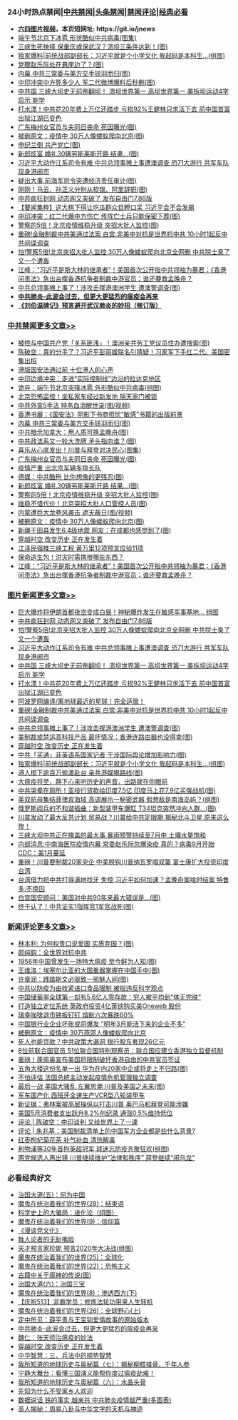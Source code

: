 <div id="tt">
<h3>24小时热点禁闻|<a href="#%E4%B8%AD%E5%85%B1%E7%A6%81%E9%97%BB%E6%9B%B4%E5%A4%9A%E6%96%87%E7%AB%A0">中共禁闻</a>|<a href="#%E5%9B%BE%E7%89%87%E6%96%B0%E9%97%BB%E6%9B%B4%E5%A4%9A%E6%96%87%E7%AB%A0">头条禁闻</a>|<a href="#%E6%96%B0%E9%97%BB%E8%AF%84%E8%AE%BA%E6%9B%B4%E5%A4%9A%E6%96%87%E7%AB%A0">禁闻评论|<a href="#%E5%BF%85%E7%9C%8B%E7%BB%8F%E5%85%B8%E5%A5%BD%E6%96%87">经典必看</a></h3>
<ul>
<li><b><a href="http://d1.bdrive.tk/64.mp4" target="_blank">六四图片视频</a>，本页短网址: https://git.io/jnews</b></li>
<li><a href="https://github.com/fqnews/bnews/blob/master/cbnews/20200626/1350690.md">端午节北京下冰雹 形状酷似中共病毒(图集)</a></li>
<li><a href="https://github.com/fqnews/bnews/blob/master/cnnews/20200626/1350699.md">三峡生死抉择 保重庆或保武汉？溃坝三条件达到！(图)</a></li>
<li><a href="https://github.com/fqnews/bnews/blob/master/topimagenews/20200626/1350770.md">独家爆料|前统战部副部长：习近平就是个小学文化 我起码是本科生…(组图)</a></li>
<li><a href="https://github.com/fqnews/bnews/blob/master/cbnews/20200626/1350800.md">党鞭赵乐际处在悬崖边了？(图)</a></li>
<li><a href="https://github.com/fqnews/bnews/blob/master/cbnews/20200626/1350841.md">内幕 中共三常委与美方交手铩羽而归(图)</a></li>
<li><a href="https://github.com/fqnews/bnews/blob/master/cbnews/20200626/1350753.md">中印冲突中方死多少人 军二代微博爆料后秒删(图)</a></li>
<li><a href="https://github.com/fqnews/bnews/blob/master/topimagenews/20200626/1350955.md">中共国 三峡大坝史无前例翻坝！ 溃坝世界第一 高坝世界第一 美拆坝运动4字启示 能学</a></li>
<li><a href="https://github.com/fqnews/bnews/blob/master/topimagenews/20200626/1350828.md">打水漂！中共花20年费上万亿还踏步 亏损92%王健林只求活下去 前中国首富出狱江湖已变色</a></li>
<li><a href="https://github.com/fqnews/bnews/blob/master/cbnews/20200626/1350837.md">广东梅州女官员与夫同日丧命 死因曝光(图)</a></li>
<li><a href="https://github.com/fqnews/bnews/blob/master/cbnews/20200626/1350830.md">被删原文：疫情中 30万人像蝼蚁爬向北京(图)</a></li>
<li><a href="https://github.com/fqnews/bnews/blob/master/cbnews/20200626/1350726.md">申纪兰倒 共产党亡(图)</a></li>
<li><a href="https://github.com/fqnews/bnews/blob/master/cbnews/20200626/1350834.md">新郎炫富 婚礼30辆劳斯莱斯开路 结果...(图)</a></li>
<li><a href="https://github.com/fqnews/bnews/blob/master/topimagenews/20200626/1350963.md">习近平大动作江系司令有难 中共总领事摊上事遭澳调查 恐71大游行 共军车队现身港闹市</a></li>
<li><a href="https://github.com/fqnews/bnews/blob/master/cbnews/20200626/1350736.md">疑出大事 前海军司令突遭经济责任审计(图)</a></li>
<li><a href="https://github.com/fqnews/bnews/blob/master/cnnews/20200626/1350742.md">刚刚！马云、孙正义分别从软银、阿里辞职(图)</a></li>
<li><a href="https://github.com/fqnews/bnews/blob/master/topimagenews/20200626/1350975.md">中共疯狂封网 动态网又突破了 发布自由门7.86版</a></li>
<li><a href="https://github.com/fqnews/bnews/blob/master/comments/20200626/1350859.md">【要闻集粹】这大棋下得让吃瓜群众目瞪口呆 习近平会不会发飙</a></li>
<li><a href="https://github.com/fqnews/bnews/blob/master/cbnews/20200626/1350707.md">中印冲突：红二代爆中方伤亡 传阵亡士兵只能保密下葬(图)</a></li>
<li><a href="https://github.com/fqnews/bnews/blob/master/cbnews/20200626/1350833.md">警察的5倍！北京疫情维稳升级 突招大批人监控(图)</a></li>
<li><a href="https://github.com/fqnews/bnews/blob/master/topimagenews/20200626/1350826.md">重磅!金融制裁中共美通过法案 白宫:非美中对抗是世界抗中共 10小时1起反中共间谍调查</a></li>
<li><a href="https://github.com/fqnews/bnews/blob/master/topimagenews/20200626/1350970.md">怕!警察5倍!北京突招大批人监控 30万人像蝼蚁爬向北京全网删 中共院士臭了又一个遭轰</a></li>
<li><a href="https://github.com/fqnews/bnews/blob/master/cbnews/20200626/1350801.md">江峰：“习近平是斯大林的继承者”！美国首次公开指中共领袖为暴君；《香港问责法》急出台撑香港抗争者制裁中港官员；谁还要救孟晚舟？</a></li>
<li><a href="https://github.com/fqnews/bnews/blob/master/topimagenews/20200626/1350825.md">中共总领事摊上事了！涉攻击撑港澳洲学生 遭澳警调查(图)</a></li>
<li><b><a href="https://github.com/fqnews/bnews/blob/master/comments/20200211/1275071.md" target="_blank">中共肺炎-此波会过去，但更大更猛烈的瘟疫会再来</a></b></li>
<li><b><a href="https://github.com/fqnews/bnews/blob/master/comments/20200207/1272816.md" target="_blank">《刘伯温碑记》预言避开武汉肺炎的妙招（修订版）</a></b></li>
</ul>
</div>

<div class="catlist">
<h3><a href="https://github.com/fqnews/bnews/blob/master/cbnews/" target="_blank">中共禁闻</a><span><a href="https://github.com/fqnews/bnews/blob/master/cbnews/" target="_blank" rel="nofollow">更多文章>></a></span></h3>
<ul>
<li><a href="https://github.com/fqnews/bnews/blob/master/cbnews/20200627/1351160.md" target="_blank">被控与中国共产党「关系匪浅」！澳洲亲共劳工党议员住办遭搜索(图)</a></li>
<li><a href="https://github.com/fqnews/bnews/blob/master/cbnews/20200627/1351092.md" target="_blank">陈破空：真的分手了？习近平彭丽媛联名引猜疑！习家军下手红二代。美国密集出招</a></li>
<li><a href="https://github.com/fqnews/bnews/blob/master/cbnews/20200627/1351074.md" target="_blank">港版国安法通过前 十位港人的心声</a></li>
<li><a href="https://github.com/fqnews/bnews/blob/master/cbnews/20200627/1351065.md" target="_blank">中印边境冲突：走进“实际控制线”边沿的拉达克地区</a></li>
<li><a href="https://github.com/fqnews/bnews/blob/master/cbnews/20200627/1351062.md" target="_blank">诡异：端午节北京突降冰雹 外形酷似中共病毒(组图)</a></li>
<li><a href="https://github.com/fqnews/bnews/blob/master/cbnews/20200627/1351061.md" target="_blank">北京恐怖监控！坐私家车经过新发地 隔天家门被锁</a></li>
<li><a href="https://github.com/fqnews/bnews/blob/master/cbnews/20200627/1351051.md" target="_blank">中共外宣5手法 特务血泪醒世录(图/视频)</a></li>
<li><a href="https://github.com/fqnews/bnews/blob/master/cbnews/20200626/1350969.md" target="_blank">香港书展：《国安法》阴影下书商担忧“敏感”书籍的出版前景</a></li>
<li><a href="https://github.com/fqnews/bnews/blob/master/cbnews/20200626/1350841.md" target="_blank">内幕 中共三常委与美方交手铩羽而归(图)</a></li>
<li><a href="https://github.com/fqnews/bnews/blob/master/cbnews/20200626/1350840.md" target="_blank">中共暗示加拿大：用人质可换孟晚舟(图)</a></li>
<li><a href="https://github.com/fqnews/bnews/blob/master/cbnews/20200626/1350839.md" target="_blank">中共政法系又一轮大洗牌 矛头指向谁？(图)</a></li>
<li><a href="https://github.com/fqnews/bnews/blob/master/cbnews/20200626/1350838.md" target="_blank">喜乐从心底发出！川普与拜登对决民心(图集)</a></li>
<li><a href="https://github.com/fqnews/bnews/blob/master/cbnews/20200626/1350837.md" target="_blank">广东梅州女官员与夫同日丧命 死因曝光(图)</a></li>
<li><a href="https://github.com/fqnews/bnews/blob/master/cbnews/20200626/1350836.md" target="_blank">疫情严重 出北京车辆多排长队</a></li>
<li><a href="https://github.com/fqnews/bnews/blob/master/cbnews/20200626/1350835.md" target="_blank">德媒：中共酷刑 比你想像的更残忍(图)</a></li>
<li><a href="https://github.com/fqnews/bnews/blob/master/cbnews/20200626/1350834.md" target="_blank">新郎炫富 婚礼30辆劳斯莱斯开路 结果&#8230;(图)</a></li>
<li><a href="https://github.com/fqnews/bnews/blob/master/cbnews/20200626/1350833.md" target="_blank">警察的5倍！北京疫情维稳升级 突招大批人监控(图)</a></li>
<li><a href="https://github.com/fqnews/bnews/blob/master/cbnews/20200626/1350832.md" target="_blank">维稳不惜代价！北京突招大批人口管控人员(图)</a></li>
<li><a href="https://github.com/fqnews/bnews/blob/master/cbnews/20200626/1350831.md" target="_blank">内蒙遭巨大龙卷风袭击 遮天蔽日(图/视频)</a></li>
<li><a href="https://github.com/fqnews/bnews/blob/master/cbnews/20200626/1350830.md" target="_blank">被删原文：疫情中 30万人像蝼蚁爬向北京(图)</a></li>
<li><a href="https://github.com/fqnews/bnews/blob/master/cbnews/20200626/1350829.md" target="_blank">新疆于田县发生6.4级地震 网友：在成都也感觉到了(图)</a></li>
<li><a href="https://github.com/fqnews/bnews/blob/master/comments/20200626/1259925.md" target="_blank">穿越时空 改变历史 正在发生着</a></li>
<li><a href="https://github.com/fqnews/bnews/blob/master/cbnews/20200626/1350796.md" target="_blank">江泽民强推三峡工程 黄万里12项预言应验11项</a></li>
<li><a href="https://github.com/fqnews/bnews/blob/master/cbnews/20200626/1350798.md" target="_blank">保命逃生包！洪灾时需携带哪些东西？</a></li>
<li><a href="https://github.com/fqnews/bnews/blob/master/cbnews/20200626/1350801.md" target="_blank">江峰：“习近平是斯大林的继承者”！美国首次公开指中共领袖为暴君；《香港问责法》急出台撑香港抗争者制裁中港官员；谁还要救孟晚舟？</a></li>

</ul>
</div>
<div class="catlist">
<h3><a href="https://github.com/fqnews/bnews/blob/master/topimagenews/" target="_blank">图片新闻</a><span><a href="https://github.com/fqnews/bnews/blob/master/topimagenews/" target="_blank" rel="nofollow">更多文章>></a></span></h3>
<ul>
<li><a href="https://github.com/fqnews/bnews/blob/master/topimagenews/20200627/1351169.md" target="_blank">巨大爆炸将伊朗首都夜空变成白昼！神秘爆炸发生在敏感军事基地… 组图</a></li>
<li><a href="https://github.com/fqnews/bnews/blob/master/topimagenews/20200626/1350975.md" target="_blank">中共疯狂封网 动态网又突破了 发布自由门7.86版</a></li>
<li><a href="https://github.com/fqnews/bnews/blob/master/topimagenews/20200626/1350970.md" target="_blank">怕!警察5倍!北京突招大批人监控 30万人像蝼蚁爬向北京全网删 中共院士臭了又一个遭轰</a></li>
<li><a href="https://github.com/fqnews/bnews/blob/master/topimagenews/20200626/1350963.md" target="_blank">习近平大动作江系司令有难 中共总领事摊上事遭澳调查 恐71大游行 共军车队现身港闹市</a></li>
<li><a href="https://github.com/fqnews/bnews/blob/master/topimagenews/20200626/1350955.md" target="_blank">中共国 三峡大坝史无前例翻坝！ 溃坝世界第一 高坝世界第一 美拆坝运动4字启示 能学</a></li>
<li><a href="https://github.com/fqnews/bnews/blob/master/topimagenews/20200626/1350828.md" target="_blank">打水漂！中共花20年费上万亿还踏步 亏损92%王健林只求活下去 前中国首富出狱江湖已变色</a></li>
<li><a href="https://github.com/fqnews/bnews/blob/master/topimagenews/20200626/1350827.md" target="_blank">阿波罗网编译/离地球最近的星球！完全适居！</a></li>
<li><a href="https://github.com/fqnews/bnews/blob/master/topimagenews/20200626/1350826.md" target="_blank">重磅!金融制裁中共美通过法案 白宫:非美中对抗是世界抗中共 10小时1起反中共间谍调查</a></li>
<li><a href="https://github.com/fqnews/bnews/blob/master/topimagenews/20200626/1350825.md" target="_blank">中共总领事摊上事了！涉攻击撑港澳洲学生 遭澳警调查(图)</a></li>
<li><a href="https://github.com/fqnews/bnews/blob/master/topimagenews/20200626/1350824.md" target="_blank">美制裁或禁运高科技产品 最坏情况：香港连路由器也没得卖(图)</a></li>
<li><a href="https://github.com/fqnews/bnews/blob/master/comments/20200626/1259925.md" target="_blank">穿越时空 改变历史 正在发生着</a></li>
<li><a href="https://github.com/fqnews/bnews/blob/master/topimagenews/20200626/1350799.md" target="_blank">中共「买通」非英语系国家记者 干涉国际舆论增加影响力(图)</a></li>
<li><a href="https://github.com/fqnews/bnews/blob/master/topimagenews/20200626/1350770.md" target="_blank">独家爆料|前统战部副部长：习近平就是个小学文化 我起码是本科生…(组图)</a></li>
<li><a href="https://github.com/fqnews/bnews/blob/master/topimagenews/20200626/1350752.md" target="_blank">港人掷下逾百万偷渡赴台 亲共港媒揭路线(图)</a></li>
<li><a href="https://github.com/fqnews/bnews/blob/master/comments/20200626/1350540.md" target="_blank">大瘟疫将至，静下心来听历史的声音，出路就在你眼前</a></li>
<li><a href="https://github.com/fqnews/bnews/blob/master/topimagenews/20200625/1350524.md" target="_blank">中共哭晕在厕所！亚投行贷款给印度7.5亿 印度马上花7.9亿买俄战机(图)</a></li>
<li><a href="https://github.com/fqnews/bnews/blob/master/topimagenews/20200625/1350513.md" target="_blank">美双航母集结菲律宾海域 高调展示一秘密武器 假想敌是南海岛屿？(组图)</a></li>
<li><a href="https://github.com/fqnews/bnews/blob/master/topimagenews/20200625/1350506.md" target="_blank">俄罗斯阅兵的不和谐插曲：新型装甲车爆缸 T34坦克突然冲向人群&#8230;(图)</a></li>
<li><a href="https://github.com/fqnews/bnews/blob/master/topimagenews/20200625/1350485.md" target="_blank">川普发动了最大反共计划 贸易战？川普给中共定限期 揭秘北斗卫星 原来这么惨！</a></li>
<li><a href="https://github.com/fqnews/bnews/blob/master/topimagenews/20200625/1350464.md" target="_blank">三峡大坝中共正在掩盖的最大事 暴雨预警持续至7月中 土壤水量饱和</a></li>
<li><a href="https://github.com/fqnews/bnews/blob/master/topimagenews/20200625/1350451.md" target="_blank">内部消息:中南海医院疫情内幕 常委赵乐际忽爆染疫 真的？病毒9月开始 CDC：美1月蔓延</a></li>
<li><a href="https://github.com/fqnews/bnews/blob/master/topimagenews/20200625/1350392.md" target="_blank">重磅！川普要制裁20家央企 中美脱钩川普纳瓦罗唱双簧 富士康扩大投资印度台湾</a></li>
<li><a href="https://github.com/fqnews/bnews/blob/master/topimagenews/20200625/1350378.md" target="_blank">台湾借力把中共打得满地找牙 失控 习近平如何加速？孟晚舟案啥时结案 特鲁多:不换囚</a></li>
<li><a href="https://github.com/fqnews/bnews/blob/master/topimagenews/20200625/1350377.md" target="_blank">白宫国安顾问：美国对中共90年来最大错误是…(图)</a></li>
<li><a href="https://github.com/fqnews/bnews/blob/master/topimagenews/20200625/1350354.md" target="_blank">终于认了！中共证实1指挥官1军官战死(图)</a></li>

</ul>
</div>
<div class="catlist">
<h3><a href="https://github.com/fqnews/bnews/blob/master/comments/" target="_blank">新闻评论</a><span><a href="https://github.com/fqnews/bnews/blob/master/comments/" target="_blank" rel="nofollow">更多文章>></a></span></h3>
<ul>
<li><a href="https://github.com/fqnews/bnews/blob/master/comments/20200627/1351173.md" target="_blank">林本利: 为何权贵口说爱国 实质弃国？(图)</a></li>
<li><a href="https://github.com/fqnews/bnews/blob/master/comments/20200627/1351172.md" target="_blank">颜纯鈎：全世界对抗中共</a></li>
<li><a href="https://github.com/fqnews/bnews/blob/master/comments/20200627/1351163.md" target="_blank">1958年中国曾发生一场特大瘟疫 至今鲜为人知(图)</a></li>
<li><a href="https://github.com/fqnews/bnews/blob/master/comments/20200627/1351161.md" target="_blank">王维洛：埃塞尔比亚的大国重器掌握在中国手中(图)</a></li>
<li><a href="https://github.com/fqnews/bnews/blob/master/comments/20200627/1351157.md" target="_blank">许章润：践踏斯文必驱致一邪魅人间(图)</a></li>
<li><a href="https://github.com/fqnews/bnews/blob/master/comments/20200627/1351156.md" target="_blank">中共以防疫为由收紧进口食品限制 被指违反科学观点</a></li>
<li><a href="https://github.com/fqnews/bnews/blob/master/comments/20200627/1351155.md" target="_blank">中国储蓄率全球第一却有5.6亿人零存款：穷人被平均到“体无完肤”</a></li>
<li><a href="https://github.com/fqnews/bnews/blob/master/comments/20200627/1351154.md" target="_blank">打造独立定位系统 英政府投资4亿英镑购买美Oneweb 股份</a></li>
<li><a href="https://github.com/fqnews/bnews/blob/master/comments/20200627/1351140.md" target="_blank">瑞幸咖啡退市铁板钉钉 熔断六次暴跌60%</a></li>
<li><a href="https://github.com/fqnews/bnews/blob/master/comments/20200627/1351139.md" target="_blank">中国银行业企业坏账或将爆发 &quot;明年3月能活下来的企业不多&quot;</a></li>
<li><a href="https://github.com/fqnews/bnews/blob/master/comments/20200627/1351135.md" target="_blank">被删原文：疫情中 30万燕郊人像蝼蚁爬向北京</a></li>
<li><a href="https://github.com/fqnews/bnews/blob/master/comments/20200627/1351134.md" target="_blank">死人也能贷款？中共政策大漏洞 银行股东套现26亿元</a></li>
<li><a href="https://github.com/fqnews/bnews/blob/master/comments/20200627/1351125.md" target="_blank">8位前联合国官员 51位联合国特别观察员：联合国应建立香港独立监督机制</a></li>
<li><a href="https://github.com/fqnews/bnews/blob/master/comments/20200627/1351105.md" target="_blank">重磅！蓬佩奥宣布美国将限制破坏香港自由的中共官员签证</a></li>
<li><a href="https://github.com/fqnews/bnews/blob/master/comments/20200627/1351102.md" target="_blank">五角大楼这份名单一出 华为在内20家中企或将走上不归路(图)</a></li>
<li><a href="https://github.com/fqnews/bnews/blob/master/comments/20200627/1351100.md" target="_blank">不怕评估 法国总统主动发起疫情危机管理独立调查</a></li>
<li><a href="https://github.com/fqnews/bnews/blob/master/comments/20200627/1351090.md" target="_blank">最后一战 美国大骚乱 左翼思潮 川普及美国之未来(图)</a></li>
<li><a href="https://github.com/fqnews/bnews/blob/master/comments/20200627/1351077.md" target="_blank">军车国产化 西班牙全速生产VCR型八轮装甲车</a></li>
<li><a href="https://github.com/fqnews/bnews/blob/master/comments/20200627/1351075.md" target="_blank">新证据：弗林案被高层操纵以打击川普 奥巴马和拜登可能涉嫌</a></li>
<li><a href="https://github.com/fqnews/bnews/blob/master/comments/20200627/1351070.md" target="_blank">美国5月消费者支出跃升8.2%创纪录 通涨0.5%维持低位</a></li>
<li><a href="https://github.com/fqnews/bnews/blob/master/comments/20200627/1351063.md" target="_blank">评论 | 陈破空：中印谈判  又给世界上了一课</a></li>
<li><a href="https://github.com/fqnews/bnews/blob/master/comments/20200627/1351055.md" target="_blank">评论 | 朱兆基：美国制裁清单上的中国军方企业都是些什么背景?</a></li>
<li><a href="https://github.com/fqnews/bnews/blob/master/comments/20200627/1351052.md" target="_blank">红枣枸杞菊花茶 补气补血 清热解毒</a></li>
<li><a href="https://github.com/fqnews/bnews/blob/master/comments/20200627/1351041.md" target="_blank">利物浦等30年首抱英超冠军 球迷忘防疫齐聚狂欢(组图)</a></li>
<li><a href="https://github.com/fqnews/bnews/blob/master/comments/20200627/1351040.md" target="_blank">两党候选人再出镜 川普继续维护“法律和秩序” 拜登继续“闹乌龙”</a></li>

</ul>
</div>

<div class="catlist">
<h3>必看经典好文</h3>
<ul>
<li><a href="https://github.com/fqnews/bnews/blob/master/cbnews/20180311/913065.md" target="_blank">治国大道(五)：何为中国</a></li>
<li><a href="https://github.com/fqnews/bnews/blob/master/comments/20181228/1054609.md" target="_blank">魔鬼在统治着我们的世界(28)：结束语</a></li>
<li><a href="https://github.com/fqnews/bnews/blob/master/comments/20200605/783246.md" target="_blank">科学史上的大骗局：进化论（组图）</a></li>
<li><a href="https://github.com/fqnews/bnews/blob/master/topimagenews/20180529/949649.md" target="_blank">魔鬼在统治着我们的世界(9)：信仰篇</a></li>
<li><a href="https://github.com/fqnews/bnews/blob/master/comments/20200521/783167.md" target="_blank">《漫谈党文化》</a></li>
<li><a href="https://github.com/fqnews/bnews/blob/master/comments/20200606/783250.md" target="_blank">牲人论者的无耻嘴脸</a></li>
<li><a href="https://github.com/fqnews/bnews/blob/master/topimagenews/20200513/1327828.md" target="_blank">天才预言家珍妮 预言2020年大决战(组图)</a></li>
<li><a href="https://github.com/fqnews/bnews/blob/master/comments/20181017/1014654.md" target="_blank">魔鬼在统治着我们的世界(25)：全球化</a></li>
<li><a href="https://github.com/fqnews/bnews/blob/master/comments/20180804/981524.md" target="_blank">魔鬼在统治着我们的世界(22)：恐怖主义</a></li>
<li><a href="https://github.com/fqnews/bnews/blob/master/ccpdope/20200531/1337409.md" target="_blank">古籍中关于瘟神的传说(图)</a></li>
<li><a href="https://github.com/fqnews/bnews/blob/master/cbnews/20180312/913459.md" target="_blank">治国大道(六)：治国三宝</a></li>
<li><a href="https://github.com/fqnews/bnews/blob/master/topimagenews/20180527/948714.md" target="_blank">魔鬼在统治着我们的世界(8)：渗透西方(下)</a></li>
<li><a href="https://github.com/fqnews/bnews/blob/master/cbnews/20200518/1330564.md" target="_blank">【庆祝513】非裔学员：修炼法轮功带来人生转机</a></li>
<li><a href="https://github.com/fqnews/bnews/blob/master/comments/20181210/1044798.md" target="_blank">魔鬼在统治着我们的世界(26)：全球野心(上)</a></li>
<li><a href="https://github.com/fqnews/bnews/blob/master/comments/20200616/1345658.md" target="_blank">定中所见：薛平贵与王宝钏爱情故事的原始版本</a></li>
<li><a href="https://github.com/fqnews/bnews/blob/master/comments/20200211/1275071.md" target="_blank">中共肺炎-此波会过去，但更大更猛烈的瘟疫会再来</a></li>
<li><a href="https://github.com/fqnews/bnews/blob/master/comments/20200224/1282494.md" target="_blank">魏仁：张天师治瘟疫的妙法</a></li>
<li><a href="https://github.com/fqnews/bnews/blob/master/comments/20200626/1259925.md" target="_blank">穿越时空 改变历史 正在发生着</a></li>
<li><a href="https://github.com/fqnews/bnews/blob/master/comments/20200605/783248.md" target="_blank">中华智慧：三、兵法中的顺势智慧</a></li>
<li><a href="https://github.com/fqnews/bnews/blob/master/topimagenews/20171210/868397.md" target="_blank">我所知道的地球历史与奥秘篇（七）：揭秘柳枝接骨、千年人参</a></li>
<li><a href="https://github.com/fqnews/bnews/blob/master/comments/20200527/1273654.md" target="_blank">宁静大舞台：看懂三国演义能帮你度过瘟疫劫难！</a></li>
<li><a href="https://github.com/fqnews/bnews/blob/master/cbnews/20171115/856086.md" target="_blank">我所知道的地球历史与奥秘篇（六）：水晶头骨</a></li>
<li><a href="https://github.com/fqnews/bnews/blob/master/comments/20200620/1346848.md" target="_blank">先知为什么不受家乡人欢迎</a></li>
<li><a href="https://github.com/fqnews/bnews/blob/master/comments/20200620/1347687.md" target="_blank">数据说话 铁的事实 越亲共 中共肺炎疫情越严重(多图表)</a></li>
<li><a href="https://github.com/fqnews/bnews/blob/master/aomi/history/20170924/831575.md" target="_blank">高人揭秘：周易八卦与中华文字的天机与神迹</a></li>

</ul>
</div>
